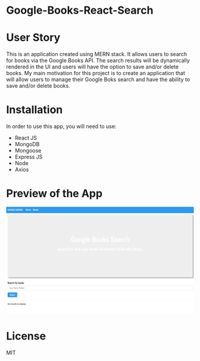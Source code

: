# Google-Books-React-Search

# User Story

This is an application created using MERN stack. It allows users to search for books via the Google Books API. The search results will be dynamically rendered in the UI and users will have the option to save and/or delete books. My main motivation for this project is to create an application that will allow users to manage their Google Boks search and have the ability to save and/or delete books.

# Installation

In order to use this app, you will need to use:

- React JS
- MongoDB
- Mongoose
- Express JS
- Node
- Axios

# Preview of the App

![UserDirectory Screenshot](./appscreenshot.png)

# License

MIT
